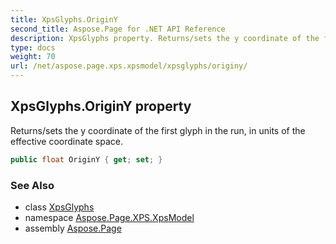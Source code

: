 ```yaml
---
title: XpsGlyphs.OriginY
second_title: Aspose.Page for .NET API Reference
description: XpsGlyphs property. Returns/sets the y coordinate of the first glyph in the run in units of the effective coordinate space
type: docs
weight: 70
url: /net/aspose.page.xps.xpsmodel/xpsglyphs/originy/
---
```

## XpsGlyphs.OriginY property

Returns/sets the y coordinate of the first glyph in the run, in units of the effective coordinate space.

```csharp
public float OriginY { get; set; }
```

### See Also

* class [XpsGlyphs](../)
* namespace [Aspose.Page.XPS.XpsModel](../../xpsglyphs/)
* assembly [Aspose.Page](../../../)


